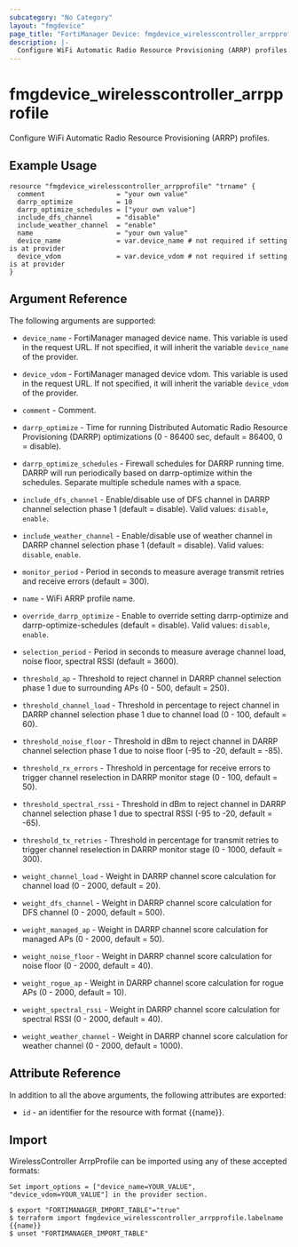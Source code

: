 ```yaml
---
subcategory: "No Category"
layout: "fmgdevice"
page_title: "FortiManager Device: fmgdevice_wirelesscontroller_arrpprofile"
description: |-
  Configure WiFi Automatic Radio Resource Provisioning (ARRP) profiles.
---
```


# fmgdevice_wirelesscontroller_arrpprofile
Configure WiFi Automatic Radio Resource Provisioning (ARRP) profiles.

## Example Usage

```hcl
resource "fmgdevice_wirelesscontroller_arrpprofile" "trname" {
  comment                  = "your own value"
  darrp_optimize           = 10
  darrp_optimize_schedules = ["your own value"]
  include_dfs_channel      = "disable"
  include_weather_channel  = "enable"
  name                     = "your own value"
  device_name              = var.device_name # not required if setting is at provider
  device_vdom              = var.device_vdom # not required if setting is at provider
}
```

## Argument Reference


The following arguments are supported:

* `device_name` - FortiManager managed device name. This variable is used in the request URL. If not specified, it will inherit the variable `device_name` of the provider.
* `device_vdom` - FortiManager managed device vdom. This variable is used in the request URL. If not specified, it will inherit the variable `device_vdom` of the provider.

* `comment` - Comment.
* `darrp_optimize` - Time for running Distributed Automatic Radio Resource Provisioning (DARRP) optimizations (0 - 86400 sec, default = 86400, 0 = disable).
* `darrp_optimize_schedules` - Firewall schedules for DARRP running time. DARRP will run periodically based on darrp-optimize within the schedules. Separate multiple schedule names with a space.
* `include_dfs_channel` - Enable/disable use of DFS channel in DARRP channel selection phase 1 (default = disable). Valid values: `disable`, `enable`.

* `include_weather_channel` - Enable/disable use of weather channel in DARRP channel selection phase 1 (default = disable). Valid values: `disable`, `enable`.

* `monitor_period` - Period in seconds to measure average transmit retries and receive errors (default = 300).
* `name` - WiFi ARRP profile name.
* `override_darrp_optimize` - Enable to override setting darrp-optimize and darrp-optimize-schedules (default = disable). Valid values: `disable`, `enable`.

* `selection_period` - Period in seconds to measure average channel load, noise floor, spectral RSSI (default = 3600).
* `threshold_ap` - Threshold to reject channel in DARRP channel selection phase 1 due to surrounding APs (0 - 500, default = 250).
* `threshold_channel_load` - Threshold in percentage to reject channel in DARRP channel selection phase 1 due to channel load (0 - 100, default = 60).
* `threshold_noise_floor` - Threshold in dBm to reject channel in DARRP channel selection phase 1 due to noise floor (-95 to -20, default = -85).
* `threshold_rx_errors` - Threshold in percentage for receive errors to trigger channel reselection in DARRP monitor stage (0 - 100, default = 50).
* `threshold_spectral_rssi` - Threshold in dBm to reject channel in DARRP channel selection phase 1 due to spectral RSSI (-95 to -20, default = -65).
* `threshold_tx_retries` - Threshold in percentage for transmit retries to trigger channel reselection in DARRP monitor stage (0 - 1000, default = 300).
* `weight_channel_load` - Weight in DARRP channel score calculation for channel load (0 - 2000, default = 20).
* `weight_dfs_channel` - Weight in DARRP channel score calculation for DFS channel (0 - 2000, default = 500).
* `weight_managed_ap` - Weight in DARRP channel score calculation for managed APs (0 - 2000, default = 50).
* `weight_noise_floor` - Weight in DARRP channel score calculation for noise floor (0 - 2000, default = 40).
* `weight_rogue_ap` - Weight in DARRP channel score calculation for rogue APs (0 - 2000, default = 10).
* `weight_spectral_rssi` - Weight in DARRP channel score calculation for spectral RSSI (0 - 2000, default = 40).
* `weight_weather_channel` - Weight in DARRP channel score calculation for weather channel (0 - 2000, default = 1000).


## Attribute Reference

In addition to all the above arguments, the following attributes are exported:
* `id` - an identifier for the resource with format {{name}}.

## Import

WirelessController ArrpProfile can be imported using any of these accepted formats:
```
Set import_options = ["device_name=YOUR_VALUE", "device_vdom=YOUR_VALUE"] in the provider section.

$ export "FORTIMANAGER_IMPORT_TABLE"="true"
$ terraform import fmgdevice_wirelesscontroller_arrpprofile.labelname {{name}}
$ unset "FORTIMANAGER_IMPORT_TABLE"
```

